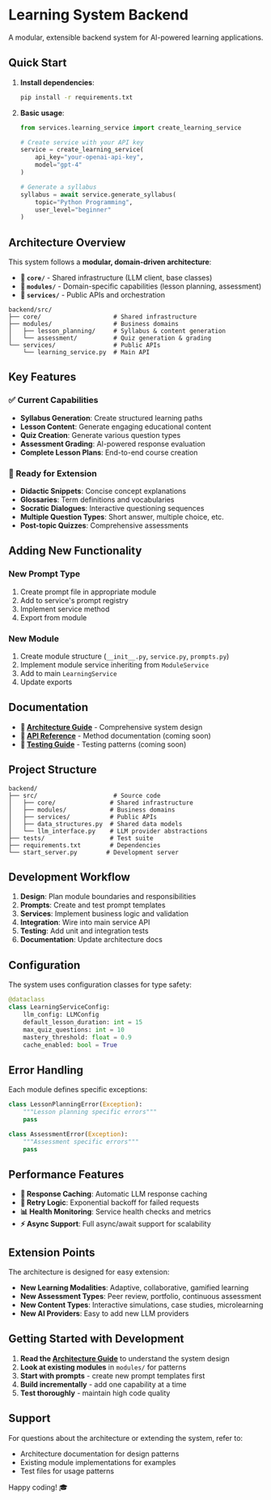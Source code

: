 # Learning System Backend

A modular, extensible backend system for AI-powered learning applications.

## Quick Start

1. **Install dependencies**:
   ```bash
   pip install -r requirements.txt
   ```

2. **Basic usage**:
   ```python
   from services.learning_service import create_learning_service

   # Create service with your API key
   service = create_learning_service(
       api_key="your-openai-api-key",
       model="gpt-4"
   )

   # Generate a syllabus
   syllabus = await service.generate_syllabus(
       topic="Python Programming",
       user_level="beginner"
   )
   ```

## Architecture Overview

This system follows a **modular, domain-driven architecture**:

- **📁 `core/`** - Shared infrastructure (LLM client, base classes)
- **📁 `modules/`** - Domain-specific capabilities (lesson planning, assessment)
- **📁 `services/`** - Public APIs and orchestration

```
backend/src/
├── core/                    # Shared infrastructure
├── modules/                 # Business domains
│   ├── lesson_planning/     # Syllabus & content generation
│   └── assessment/          # Quiz generation & grading
└── services/                # Public APIs
    └── learning_service.py  # Main API
```

## Key Features

### ✅ Current Capabilities
- **Syllabus Generation**: Create structured learning paths
- **Lesson Content**: Generate engaging educational content
- **Quiz Creation**: Generate various question types
- **Assessment Grading**: AI-powered response evaluation
- **Complete Lesson Plans**: End-to-end course creation

### 🚀 Ready for Extension
- **Didactic Snippets**: Concise concept explanations
- **Glossaries**: Term definitions and vocabularies
- **Socratic Dialogues**: Interactive questioning sequences
- **Multiple Question Types**: Short answer, multiple choice, etc.
- **Post-topic Quizzes**: Comprehensive assessments

## Adding New Functionality

### New Prompt Type
1. Create prompt file in appropriate module
2. Add to service's prompt registry
3. Implement service method
4. Export from module

### New Module
1. Create module structure (`__init__.py`, `service.py`, `prompts.py`)
2. Implement module service inheriting from `ModuleService`
3. Add to main `LearningService`
4. Update exports

## Documentation

- **📖 [Architecture Guide](./ARCHITECTURE.md)** - Comprehensive system design
- **🔧 [API Reference](./docs/api.md)** - Method documentation (coming soon)
- **🧪 [Testing Guide](./docs/testing.md)** - Testing patterns (coming soon)

## Project Structure

```
backend/
├── src/                     # Source code
│   ├── core/               # Shared infrastructure
│   ├── modules/            # Business domains
│   ├── services/           # Public APIs
│   ├── data_structures.py  # Shared data models
│   └── llm_interface.py    # LLM provider abstractions
├── tests/                  # Test suite
├── requirements.txt        # Dependencies
└── start_server.py        # Development server
```

## Development Workflow

1. **Design**: Plan module boundaries and responsibilities
2. **Prompts**: Create and test prompt templates
3. **Services**: Implement business logic and validation
4. **Integration**: Wire into main service API
5. **Testing**: Add unit and integration tests
6. **Documentation**: Update architecture docs

## Configuration

The system uses configuration classes for type safety:

```python
@dataclass
class LearningServiceConfig:
    llm_config: LLMConfig
    default_lesson_duration: int = 15
    max_quiz_questions: int = 10
    mastery_threshold: float = 0.9
    cache_enabled: bool = True
```

## Error Handling

Each module defines specific exceptions:

```python
class LessonPlanningError(Exception):
    """Lesson planning specific errors"""
    pass

class AssessmentError(Exception):
    """Assessment specific errors"""
    pass
```

## Performance Features

- **🚀 Response Caching**: Automatic LLM response caching
- **🔄 Retry Logic**: Exponential backoff for failed requests
- **📊 Health Monitoring**: Service health checks and metrics
- **⚡ Async Support**: Full async/await support for scalability

## Extension Points

The architecture is designed for easy extension:

- **New Learning Modalities**: Adaptive, collaborative, gamified learning
- **New Assessment Types**: Peer review, portfolio, continuous assessment
- **New Content Types**: Interactive simulations, case studies, microlearning
- **New AI Providers**: Easy to add new LLM providers

## Getting Started with Development

1. **Read the [Architecture Guide](./ARCHITECTURE.md)** to understand the system design
2. **Look at existing modules** in `modules/` for patterns
3. **Start with prompts** - create new prompt templates first
4. **Build incrementally** - add one capability at a time
5. **Test thoroughly** - maintain high code quality

## Support

For questions about the architecture or extending the system, refer to:
- Architecture documentation for design patterns
- Existing module implementations for examples
- Test files for usage patterns

Happy coding! 🎓